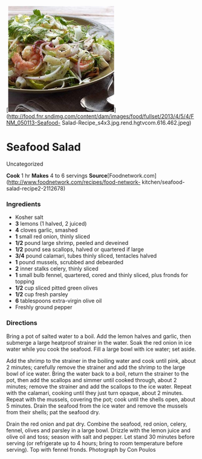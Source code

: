 ﻿

[![](./images/8f251aa0-e687-4689-8494-45795f319ddb.jpg)](http://food.fnr.sndimg.com/content/dam/images/food/fullset/2013/4/5/4/FNM_050113-Seafood-
Salad-Recipe_s4x3.jpg.rend.hgtvcom.616.462.jpeg)

#  Seafood Salad

Uncategorized

 **Cook** 1 hr **Makes** 4 to 6 servings
**Source**[Foodnetwork.com](http://www.foodnetwork.com/recipes/food-network-
kitchen/seafood-salad-recipe2-2112678)

###  Ingredients

  * Kosher salt
  *  **3** lemons (1 halved, 2 juiced)
  *  **4** cloves garlic, smashed
  *  **1** small red onion, thinly sliced
  *  **1/2** pound large shrimp, peeled and deveined
  *  **1/2** pound sea scallops, halved or quartered if large
  *  **3/4** pound calamari, tubes thinly sliced, tentacles halved
  *  **1** pound mussels, scrubbed and debearded
  *  **2** inner stalks celery, thinly sliced
  *  **1** small bulb fennel, quartered, cored and thinly sliced, plus fronds for topping
  *  **1/2** cup sliced pitted green olives
  *  **1/2** cup fresh parsley
  *  **6** tablespoons extra-virgin olive oil
  * Freshly ground pepper

###  Directions

Bring a pot of salted water to a boil. Add the lemon halves and garlic, then
submerge a large heatproof strainer in the water. Soak the red onion in ice
water while you cook the seafood. Fill a large bowl with ice water; set aside.

Add the shrimp to the strainer in the boiling water and cook until pink, about
2 minutes; carefully remove the strainer and add the shrimp to the large bowl
of ice water. Bring the water back to a boil, return the strainer to the pot,
then add the scallops and simmer until cooked through, about 2 minutes; remove
the strainer and add the scallops to the ice water. Repeat with the calamari,
cooking until they just turn opaque, about 2 minutes. Repeat with the mussels,
covering the pot; cook until the shells open, about 5 minutes. Drain the
seafood from the ice water and remove the mussels from their shells; pat the
seafood dry.

Drain the red onion and pat dry. Combine the seafood, red onion, celery,
fennel, olives and parsley in a large bowl. Drizzle with the lemon juice and
olive oil and toss; season with salt and pepper. Let stand 30 minutes before
serving (or refrigerate up to 4 hours; bring to room temperature before
serving). Top with fennel fronds. Photograph by Con Poulos

